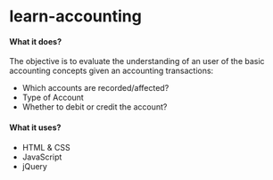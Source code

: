 # learn-accounting
#### What it does?
The objective is to evaluate the understanding of an user of the basic accounting concepts given an accounting transactions:
- Which accounts are recorded/affected?
- Type of Account
- Whether to debit or credit the account?

#### What it uses?
- HTML & CSS
- JavaScript
- jQuery
